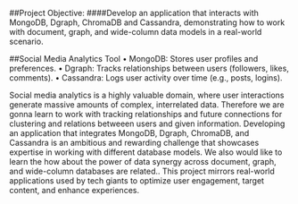 ##Project Objective: 
####Develop an application that interacts with MongoDB, Dgraph, ChromaDB and Cassandra, demonstrating how to work with document, graph, and wide-column data models in a real-world scenario.

##Social Media Analytics Tool
• MongoDB: Stores user profiles and preferences.
• Dgraph: Tracks relationships between users (followers, likes, comments).
• Cassandra: Logs user activity over time (e.g., posts, logins).

Social media analytics is a highly valuable domain, where user interactions generate massive amounts of complex, interrelated data. Therefore we are gonna learn to work with tracking relationships and future connections for clustering and relations betweeen users and given information. 
Developing an application that integrates MongoDB, Dgraph, ChromaDB, and Cassandra is an ambitious and rewarding challenge that showcases expertise in working with different database models. We also would like to learn the how about the power of data synergy across document, graph, and wide-column databases are related..
This project mirrors real-world applications used by tech giants to optimize user engagement, target content, and enhance experiences. 

